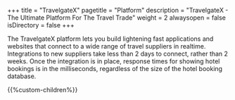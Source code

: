 +++
title = "TravelgateX"
pagetitle = "Platform"
description = "TravelgateX - The Ultimate Platform For The Travel Trade"
weight = 2
alwaysopen = false
isDirectory = false
+++

The TravelgateX platform lets you build lightening fast applications and websites that connect to a wide range of travel suppliers in realtime. Integrations to new suppliers take less than 2 days to connect, rather than 2 weeks. Once the integration is in place, response times for showing hotel bookings is in the milliseconds, regardless of the size of the hotel booking database.

{{%custom-children%}}
